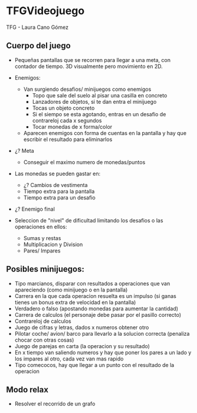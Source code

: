 # TFGVideojuego
TFG - Laura Cano Gómez


## Cuerpo del juego

- Pequeñas pantallas que se recorren para llegar a una meta, con contador de tiempo. 3D visualmente pero movimiento en 2D.
- Enemigos:
    - Van surgiendo desafios/ minijuegos como enemigos
        - Topo que sale del suelo al pisar una casilla en concreto 
        - Lanzadores de objetos, si te dan entra el minijuego
        - Tocas un objeto concreto
        - Si el siempo se esta agotando, entras en un desafio de contrareloj cada x segundos
        - Tocar monedas de x forma/color
    - Aparecen enemigos con forma de cuentas en la pantalla y hay que escribir el resultado para eliminarlos
    

- ¿? Meta
    - Conseguir el maximo numero de monedas/puntos

- Las monedas se pueden gastar en:
    - ¿? Cambios de vestimenta
    - Tiempo extra para la pantalla
    - Tiempo extra para un desafio

- ¿? Enemigo final

- Seleccion de "nivel" de dificultad limitando los desafios o las operaciones en ellos:
    - Sumas y restas
    - Multiplicacion y Division
    - Pares/ Impares


## Posibles minijuegos:
- Tipo marcianos, disparar con resultados a operaciones que van apareciendo (como minijuego o en la pantalla)
- Carrera en la que cada operacion resuelta es un impulso (si ganas tienes un bonus extra de velocidad en la pantalla)
- Verdadero o falso (apostando monedas para aumentar la cantidad)
- Carrera de calculos (el personaje debe pasar por el pasillo correcto)
- Contrareloj de calculos
- Juego de cifras y letras, dados x numeros obtener otro 
- Pilotar coche/ avion/ barco para llevarlo a la solucion correcta (penaliza chocar con otras cosas)
- Juego de parejas en carta (la operacion y su resultado)
- En x tiempo van saliendo numeros y hay que poner los pares a un lado y los impares al otro, cada vez van mas rapido
- Tipo comecocos, hay que llegar a un punto con el resultado de la operacion

## Modo relax
- Resolver el recorrido de un grafo




